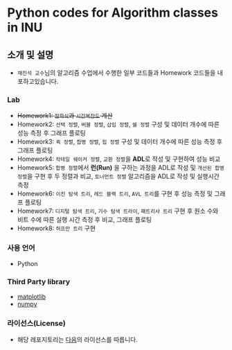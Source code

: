 # Python codes for Algorithm classes in INU

## 소개 및 설명

- `채진석 교수`님의 알고리즘 수업에서 수행한 일부 코드들과 Homework 코드들을 내포하고있습니다.

### Lab

- ~~Homework1: `점화식`과 `시간복잡도` 계산~~
- Homework2: `선택 정렬`, `버블 정렬`, `삽입 정렬`, `쉘 정렬` 구성 및 데이터 개수에 따른 성능 측정 후 그래프 플로팅
- Homework3: `퀵 정렬`, `합병 정렬`, `힙 정렬` 구성 및 데이터 개수에 따른 성능 측정 후 그래프 플로팅
- Homework4: `칵테일 쉐이커 정렬`, `교환 정렬`을 **ADL**로 작성 및 구현하여 성능 비교
- Homework5: `합병 정렬`에서 **런(Run)** 을 구하는 과정을 ADL로 작성 및 `개선된 합병 정렬`을 구현 후 두 정렬과 비교, `토너먼트 정렬` 알고리즘을 ADL로 작성 및 실행시간 측정
- Homework6: `이진 탐색 트리`, `레드 블랙 트리`, `AVL 트리`를 구현 후 성능 측정 및 그래프 플로팅
- Homework7: `디지털 탐색 트리`, `기수 탐색 트라이`, `패트리샤 트리` 구현 후 원소 수와 비트 수에 따른 실행 시간 측정 후 비교, 그래프 플로팅
- Homework8: `허프만 트리` 구현

### 사용 언어

- Python

### Third Party library

- [matplotlib](https://matplotlib.org/)
- [numpy](https://numpy.org/)

### 라이선스(License)

- 해당 레포지토리는 [다음](/LICENSE)의 라이선스를 따릅니다.
